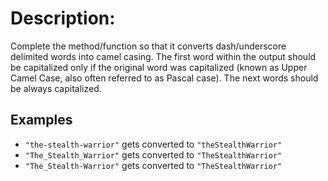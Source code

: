 # Description:
Complete the method/function so that it converts dash/underscore delimited words into camel casing. The first word within the output should be capitalized only if the original word was capitalized (known as Upper Camel Case, also often referred to as Pascal case). The next words should be always capitalized.

## Examples
- `"the-stealth-warrior"` gets converted to `"theStealthWarrior"`
- `"The_Stealth_Warrior"` gets converted to `"TheStealthWarrior"`
- `"The_Stealth-Warrior"` gets converted to `"TheStealthWarrior"`
